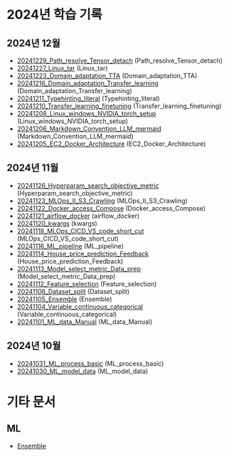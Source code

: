 # 2024년 학습 기록

## 2024년 12월

- [20241229_Path_resolve_Tensor_detach](_Daily/20241229_Path_resolve_Tensor_detach.md) (Path_resolve_Tensor_detach)
- [20241227_Linux_tar](_Daily/20241227_Linux_tar.md) (Linux_tar)
- [20241223_Domain_adaptation_TTA](_Daily/20241223_Domain_adaptation_TTA.md) (Domain_adaptation_TTA)
- [20241216_Domain_adaptation_Transfer_learning](_Daily/20241216_Domain_adaptation_Transfer_learning.md) (Domain_adaptation_Transfer_learning)
- [20241211_Typehinting_literal](_Daily/20241211_Typehinting_literal.md) (Typehinting_literal)
- [20241210_Transfer_learning_finetuning](_Daily/20241210_Transfer_learning_finetuning.md) (Transfer_learning_finetuning)
- [20241208_Linux_windows_NVIDIA_torch_setup](_Daily/20241208_Linux_windows_NVIDIA_torch_setup.md) (Linux_windows_NVIDIA_torch_setup)
- [20241206_Markdown_Convention_LLM_mermaid](_Daily/20241206_Markdown_Convention_LLM_mermaid.md) (Markdown_Convention_LLM_mermaid)
- [20241205_EC2_Docker_Architecture](_Daily/20241205_EC2_Docker_Architecture.md) (EC2_Docker_Architecture)

## 2024년 11월

- [20241126_Hyperparam_search_objective_metric](_Daily/20241126_Hyperparam_search_objective_metric.md) (Hyperparam_search_objective_metric)
- [20241123_MLOps_II_S3_Crawling](_Daily/20241123_MLOps_II_S3_Crawling.md) (MLOps_II_S3_Crawling)
- [20241122_Docker_access_Compose](_Daily/20241122_Docker_access_Compose.md) (Docker_access_Compose)
- [20241121_airflow_docker](_Daily/20241121_airflow_docker.md) (airflow_docker)
- [20241120_kwargs](_Daily/20241120_kwargs.md) (kwargs)
- [20241118_MLOps_CICD_VS_code_short_cut](_Daily/20241118_MLOps_CICD_VS_code_short_cut.md) (MLOps_CICD_VS_code_short_cut)
- [20241116_ML_pipeline](_Daily/20241116_ML_pipeline.md) (ML_pipeline)
- [20241114_House_price_prediction_Feedback](_Daily/20241114_House_price_prediction_Feedback.md) (House_price_prediction_Feedback)
- [20241113_Model_select_metric_Data_prep](_Daily/20241113_Model_select_metric_Data_prep.md) (Model_select_metric_Data_prep)
- [20241112_Feature_selection](_Daily/20241112_Feature_selection.md) (Feature_selection)
- [20241106_Dataset_split](_Daily/20241106_Dataset_split.md) (Dataset_split)
- [20241105_Ensemble](_Daily/20241105_Ensemble.md) (Ensemble)
- [20241104_Variable_continuous_categorical](_Daily/20241104_Variable_continuous_categorical.md) (Variable_continuous_categorical)
- [20241101_ML_data_Manual](_Daily/20241101_ML_data_Manual.md) (ML_data_Manual)

## 2024년 10월

- [20241031_ML_process_basic](_Daily/20241031_ML_process_basic.md) (ML_process_basic)
- [20241030_ML_model_data](_Daily/20241030_ML_model_data.md) (ML_model_data)

# 기타 문서

## ML

- [Ensemble](ML/Ensemble.md)
